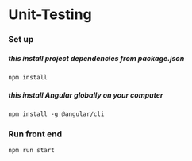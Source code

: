 # Unit-Testing

### Set up

##### this install project dependencies from package.json
`npm install`

##### this install Angular globally on your computer 

`npm install -g @angular/cli`

### Run front end
`npm run start`
